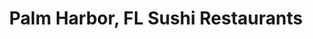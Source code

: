 ---
layout: city
title: Palm Harbor, FL Sushi Restaurants
permalink: /florida/palm-harbor/
stateAbbr: FL
stateName: Florida
cityName: Palm Harbor
---